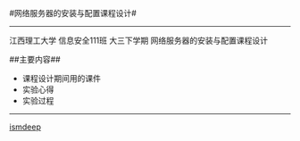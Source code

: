 #网络服务器的安装与配置课程设计#

----------

江西理工大学 信息安全111班 大三下学期 网络服务器的安装与配置课程设计

##主要内容##
- 课程设计期间用的课件
- 实验心得
- 实验过程


----------

[ismdeep](http://www.ismdeep.tk)
